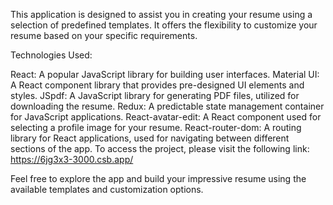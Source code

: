 This application is designed to assist you in creating your resume using a selection of predefined templates. It offers the flexibility to customize your resume based on your specific requirements.

Technologies Used:

React: A popular JavaScript library for building user interfaces.
Material UI: A React component library that provides pre-designed UI elements and styles.
JSpdf: A JavaScript library for generating PDF files, utilized for downloading the resume.
Redux: A predictable state management container for JavaScript applications.
React-avatar-edit: A React component used for selecting a profile image for your resume.
React-router-dom: A routing library for React applications, used for navigating between different sections of the app.
To access the project, please visit the following link: https://6jg3x3-3000.csb.app/

Feel free to explore the app and build your impressive resume using the available templates and customization options.




